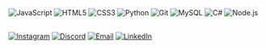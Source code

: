 ##
![JavaScript](https://img.shields.io/badge/-JavaScript-F7DF1E?style=flat-square&logo=javascript&logoColor=black)
![HTML5](https://img.shields.io/badge/-HTML5-E34F26?style=flat-square&logo=html5&logoColor=white)
![CSS3](https://img.shields.io/badge/-CSS3-1572B6?style=flat-square&logo=css3&logoColor=white)
![Python](https://img.shields.io/badge/-Python-3776AB?style=flat-square&logo=python&logoColor=white)
![Git](https://img.shields.io/badge/-Git-F05032?style=flat-square&logo=git&logoColor=white)
![MySQL](https://img.shields.io/badge/-MySQL-4479A1?style=flat-square&logo=mysql&logoColor=white)
![C#](https://img.shields.io/badge/-C%23-239120?style=flat-square&logo=c-sharp&logoColor=white)
![Node.js](https://img.shields.io/badge/-Node.js-43853D?style=flat-square&logo=node.js&logoColor=white)
##
[![Instagram](https://img.shields.io/badge/-INSTAGRAM-E4405F?style=for-the-badge&logo=instagram&logoColor=white)](https://instagram.com/f.bellonii)
[![Discord](https://img.shields.io/badge/-BELLONI-5865F2?style=for-the-badge&logo=discord&logoColor=white)](https://discordapp.com/users/Belloni#0688)
[![Email](https://img.shields.io/badge/-FELIPEPBELLONI999@GMAIL.COM-D14836?style=for-the-badge&logo=gmail&logoColor=white)](mailto:felipepbelloni999@gmail.com)
[![LinkedIn](https://img.shields.io/badge/-LINKEDIN-0077B5?style=for-the-badge&logo=linkedin&logoColor=white)](https://linkedin.com/in/ybelloni)
